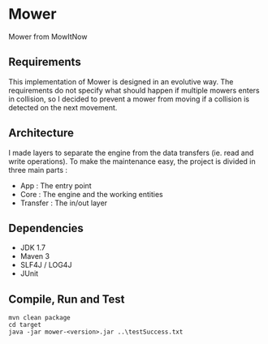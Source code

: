Mower
=====

Mower from MowItNow


Requirements
------------
This implementation of Mower is designed in an evolutive way.
The requirements do not specify what should happen if multiple mowers enters in collision, so I decided to prevent a  mower from moving if a collision is detected on the next movement.

Architecture
------------
I made layers to separate the engine from the data transfers (ie. read and write operations). To make the maintenance easy, the project is divided in three main parts :
* App : The entry point
* Core : The engine and the working entities
* Transfer : The in/out layer

Dependencies
------------
* JDK 1.7
* Maven 3
* SLF4J / LOG4J
* JUnit

Compile, Run and Test
---------------------
    mvn clean package
    cd target
    java -jar mower-<version>.jar ..\testSuccess.txt
    
